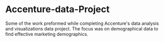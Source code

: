 # Accenture-data-Project
Some of the work preformed while completing Accenture's data analysis and visualizations data project. 
The focus was on demographical data to find effective marketing demographics.
